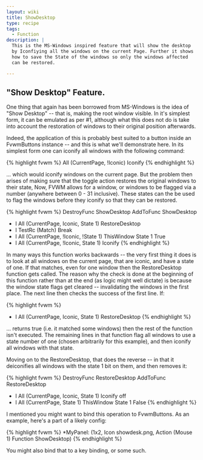 ```yaml
---
layout: wiki
title: ShowDesktop
type: recipe
tags:
  - Function
description: |
  This is the MS-Windows inspired feature that will show the desktop
  by Iconfiying all the windows on the current Page. Further it shows
  how to save the State of the windows so only the windows affected
  can be restored.

---
```

## "Show Desktop" Feature.

One thing that again has been borrowed from MS-Windows is the idea of "Show
Desktop" -- that is, making the root window visible. In it's simplest form,
it can be emulated as per #1, although what this does not do is take into
account the restoration of windows to their original position afterwards.

Indeed, the application of this is probably best suited to a button inside
an FvwmButtons instance -- and this is what we'll demonstrate here. In its
simplest form one can iconify all windows with the following command:

{% highlight fvwm %}
All (CurrentPage, !Iconic) Iconify
{% endhighlight %}

... which would iconify windows on the current page. But the problem then
arises of making sure that the toggle action restores the original windows
to their state, Now, FVWM allows for a window, or windows to be flagged via
a number (anywhere between 0 - 31 inclusive). These states can the be used
to flag the windows before they iconify so that they can be restored.

{% highlight fvwm %}
DestroyFunc ShowDesktop
AddToFunc   ShowDesktop
+ I All (CurrentPage, Iconic, State 1) RestoreDesktop
+ I TestRc (Match) Break
+ I All (CurrentPage, !Iconic, !State 1) ThisWindow State 1 True
+ I All (CurrentPage, !Iconic, State 1) Iconify
{% endhighlight %}

In many ways this function works backwards -- the very first thing it does is
to look at all windows on the current page, that are iconic, and have a state
of one. If that matches, even for one window then the RestoreDesktop
function gets called. The reason why the check is done at the beginning of
this function rather than at the end (as logic might well dictate) is
because the window state flags get cleared -- invalidating the windows in
the first place.  The next line then checks the success of the first line.
If:

{% highlight fvwm %}
+ I All (CurrentPage, Iconic, State 1) RestoreDesktop
{% endhighlight %}

... returns true (i.e. it matched some windows) then the rest of the
function isn't executed. The remaining lines in that function flag all
windows to use a state number of one (chosen arbitrarily for this example),
and then iconify all windows with that state.

Moving on to the RestoreDesktop, that does the reverse -- in that it
deiconifies all windows with the state 1 bit on them, and then removes it:

{% highlight fvwm %}
DestroyFunc RestoreDesktop
AddToFunc   RestoreDesktop
+ I All (CurrentPage, Iconic, State 1) Iconify off
+ I All (CurrentPage, State 1) ThisWindow State 1 False
{% endhighlight %}

I mentioned you might want to bind this operation to FvwmButtons. As an
example, here's a part of a likely config:

{% highlight fvwm %}
*MyPanel: (1x2, Icon showdesk.png, Action (Mouse 1) Function ShowDesktop)
{% endhighlight %}

You might also bind that to a key binding, or some such.

